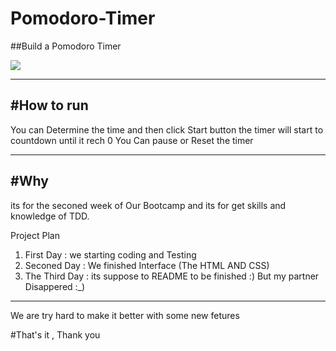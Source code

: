 # Pomodoro-Timer
##Build a Pomodoro Timer

<img src="http://2.1m.yt/yFw2GwI.png">

---------------------------------------
#How to run
---------------------------------------
You can Determine the time  and then click Start button the timer will start to countdown  until it rech 0
  You Can pause or Reset the timer 

---------------------------------------

#Why
---------------------------------------
its for the seconed week of Our Bootcamp and its for get skills and knowledge of TDD.

Project Plan

1. First Day : we starting coding and Testing 
2. Seconed Day : We finished Interface (The HTML AND CSS)
3. The Third Day : its suppose to README to be finished  :) But my partner Disappered :_)


-----------------------
We are try hard to make it better with some new fetures 

#That's it , Thank you 

